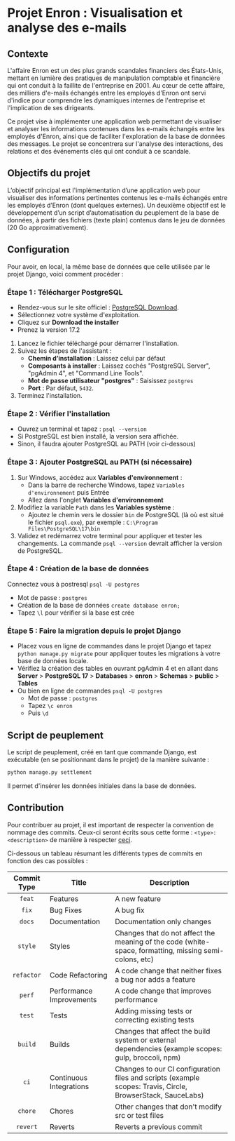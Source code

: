 # Projet Enron : Visualisation et analyse des e-mails

## Contexte

L'affaire Enron est un des plus grands scandales financiers des États-Unis, mettant en lumière des pratiques de manipulation comptable et financière qui ont conduit à la faillite de l'entreprise en 2001. Au cœur de cette affaire, des milliers d'e-mails échangés entre les employés d'Enron ont servi d'indice pour comprendre les dynamiques internes de l'entreprise et l'implication de ses dirigeants.

Ce projet vise à implémenter une application web permettant de visualiser et analyser les informations contenues dans les e-mails échangés entre les employés d'Enron, ainsi que de faciliter l'exploration de la base de données des messages. Le projet se concentrera sur l'analyse des interactions, des relations et des événements clés qui ont conduit à ce scandale.

## Objectifs du projet

L’objectif principal est l'implémentation d’une application web pour visualiser des informations pertinentes contenus les e-mails échangés entre les employés d’Enron (dont quelques externes).
Un deuxième objectif est le développement d’un script d’automatisation du peuplement de la base de données, à partir des fichiers (texte plain) contenus dans le jeu de données (20 Go approximativement).

## Configuration

Pour avoir, en local, la même base de données que celle utilisée par le projet Django, voici comment procéder :

### Étape 1 : Télécharger PostgreSQL

- Rendez-vous sur le site officiel : [PostgreSQL Download](https://www.postgresql.org/download/).
- Sélectionnez votre système d'exploitation.
- Cliquez sur **Download the installer**
- Prenez la version 17.2
1. Lancez le fichier téléchargé pour démarrer l'installation.
2. Suivez les étapes de l'assistant :
   - **Chemin d’installation** : Laissez celui par défaut
   - **Composants à installer** : Laissez cochés "PostgreSQL Server", "pgAdmin 4", et "Command Line Tools".
   - **Mot de passe utilisateur "postgres"** : Saisissez `postgres`
   - **Port** : Par défaut, `5432`.
3. Terminez l'installation.

### Étape 2 : Vérifier l'installation
- Ouvrez un terminal et tapez :
  `psql --version`
- Si PostgreSQL est bien installé, la version sera affichée.
- Sinon, il faudra ajouter PostgreSQL au PATH (voir ci-dessous)

### Étape 3 : Ajouter PostgreSQL au PATH (si nécessaire)

1. Sur Windows, accédez aux **Variables d'environnement** :
   - Dans la barre de recherche Windows, tapez `Variables d'environnement` puis Entrée
   - Allez dans l'onglet **Variables d'environnement**
2. Modifiez la variable `Path` dans les **Variables système** :
   - Ajoutez le chemin vers le dossier `bin` de PostgreSQL (là où est situé le fichier `psql.exe`), par exemple :
    `C:\Program Files\PostgreSQL\17\bin`
3. Validez et redémarrez votre terminal pour appliquer et tester les changements. La commande `psql --version` devrait afficher la version de PostgreSQL.

### Étape 4 : Création de la base de données
Connectez vous à postresql `psql -U postgres`
   - Mot de passe : `postgres`
   - Création de la base de données `create database enron;`
   - Tapez `\l` pour vérifier si la base est crée


### Étape 5 : Faire la migration depuis le projet Django

- Placez vous en ligne de commandes dans le projet Django et tapez ``python manage.py migrate`` pour appliquer toutes les migrations à votre base de données locale.
- Vérifiez la création des tables en ouvrant pgAdmin 4 et en allant dans **Server** > **PostgreSQL 17** > **Databases** > **enron** > **Schemas** > **public** > **Tables**
- Ou bien en ligne de commandes `psql -U postgres`
   - Mot de passe : `postgres`
   - Tapez `\c enron`
   - Puis `\d`


## Script de peuplement

Le script de peuplement, créé en tant que commande Django, est exécutable (en se positionnant dans le projet) de la manière suivante :

```bash
python manage.py settlement
```

Il permet d'insérer les données  initiales dans la base de données.

## Contribution

Pour contribuer au projet, il est important de respecter la convention de nommage des commits.
Ceux-ci seront écrits sous cette forme : `<type>: <description>` de manière à respecter [ceci](https://www.conventionalcommits.org/en/v1.0.0/).

Ci-dessous un tableau résumant les différents types de commits en fonction des cas possibles :

| Commit Type  | Title                    | Description                                                                                                 |
|:------------:|--------------------------|-------------------------------------------------------------------------------------------------------------|
|    `feat`    | Features                 | A new feature                                                                                               |
|     `fix`    | Bug Fixes                | A bug fix                                                                                                   |
|    `docs`    | Documentation            | Documentation only changes                                                                                  |
|   `style`    | Styles                   | Changes that do not affect the meaning of the code (white-space, formatting, missing semi-colons, etc)      |
|  `refactor`  | Code Refactoring         | A code change that neither fixes a bug nor adds a feature                                                   |
|    `perf`    | Performance Improvements | A code change that improves performance                                                                     |
|    `test`    | Tests                    | Adding missing tests or correcting existing tests                                                           |
|    `build`   | Builds                   | Changes that affect the build system or external dependencies (example scopes: gulp, broccoli, npm)         |
|     `ci`     | Continuous Integrations  | Changes to our CI configuration files and scripts (example scopes: Travis, Circle, BrowserStack, SauceLabs) |
|    `chore`   | Chores                   | Other changes that don't modify src or test files                                                           |
|   `revert`   | Reverts                  | Reverts a previous commit                                                                                   |
